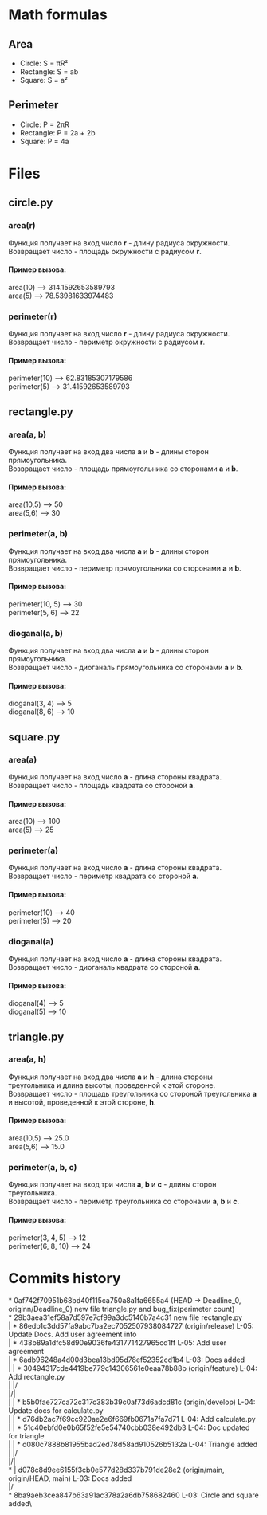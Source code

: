 # Math formulas
## Area
- Circle: S = πR²
- Rectangle: S = ab
- Square: S = a²

## Perimeter
- Circle: P = 2πR
- Rectangle: P = 2a + 2b
- Square: P = 4a

# Files
## circle.py
### area(r)
Функция получает на вход число **r** - длину радиуса окружности.\
Возвращает число - площадь окружности с радиусом **r**.
#### Пример вызова:
area(10) --> 314.1592653589793\
area(5) --> 78.53981633974483
### perimeter(r)
Функция получает на вход число **r** - длину радиуса окружности.\
Возвращает число - периметр окружности с радиусом **r**.
#### Пример вызова:
perimeter(10) --> 62.83185307179586\
perimeter(5) --> 31.41592653589793
## rectangle.py
### area(a, b)
Функция получает на вход два числа **a** и **b** - длины сторон прямоугольника.\
Возвращает число - площадь прямоугольника со сторонами **a** и **b**.
#### Пример вызова:
area(10,5) --> 50\
area(5,6) --> 30
### perimeter(a, b)
Функция получает на вход два числа **a** и **b** - длины сторон прямоугольника.\
Возвращает число - периметр прямоугольника со сторонами **a** и **b**.
#### Пример вызова:
perimeter(10, 5) --> 30\
perimeter(5, 6) --> 22
### dioganal(a, b)
Функция получает на вход два числа **a** и **b** - длины сторон прямоугольника.\
Возвращает число - диоганаль прямоугольника со сторонами **a** и **b**.
#### Пример вызова:
dioganal(3, 4) --> 5\
dioganal(8, 6) --> 10
## square.py
### area(a)
Функция получает на вход число **a** - длина стороны квадрата.\
Возвращает число - площадь квадрата со стороной **a**.
#### Пример вызова:
area(10) --> 100\
area(5) --> 25
### perimeter(a)
Функция получает на вход число **a** - длина стороны квадрата.\
Возвращает число - периметр квадрата со стороной **a**.
#### Пример вызова:
perimeter(10) --> 40\
perimeter(5) --> 20
### dioganal(a)
Функция получает на вход число **a** - длина стороны квадрата.\
Возвращает число - диоганаль квадрата со стороной **a**.
#### Пример вызова:
dioganal(4) --> 5\
dioganal(5) --> 10
## triangle.py
### area(a, h)
Функция получает на вход два числа **a** и **h** - длина стороны треугольника и длина высоты, проведенной к этой стороне.\
Возвращает число - площадь треугольника со стороной треугольника **a** и высотой, проведенной к этой стороне, **h**.
#### Пример вызова:
area(10,5) --> 25.0\
area(5,6) --> 15.0
### perimeter(a, b, c)
Функция получает на вход три числа **a**, **b** и **c** - длины сторон треугольника.\
Возвращает число - периметр треугольника со сторонами **a**, **b** и **c**.
#### Пример вызова:
perimeter(3, 4, 5) --> 12\
perimeter(6, 8, 10) --> 24
# Commits history
\* 0af742f70951b68bd40f115ca750a8a1fa6655a4 (HEAD -> Deadline_0, originn/Deadline_0) new file triangle.py and bug_fix(perimeter count)\
\* 29b3aea31ef58a7d597e7cf99a3dc5140b7a4c31 new file rectangle.py\
| * 86edb1c3dd57fa9abc7ba2ec7052507938084727 (origin/release) L-05: Update Docs. Add user agreement info\
| * 438b89a1dfc58d90e9036fe431771427965cd1ff L-05: Add user agreement\
| * 6adb96248a4d00d3bea13bd95d78ef52352cd1b4 L-03: Docs added\
| | * 30494317cde4419be779c14306561e0eaa78b88b (origin/feature) L-04: Add rectangle.py\
| |/\
|/|\
| | * b5b0fae727ca72c317c383b39c0af73d6adcd81c (origin/develop) L-04: Update docs for calculate.py\
| | * d76db2ac7f69cc920ae2e6f669fb0671a7fa7d71 L-04: Add calculate.py\
| | * 51c40ebfd0e0b65f52fe5e54740cbb038e492db3 L-04: Doc updated for triangle\
| | * d080c7888b81955bad2ed78d58ad910526b5132a L-04: Triangle added\
| |/\
|/|\
\* | d078c8d9ee6155f3cb0e577d28d337b791de28e2 (origin/main, origin/HEAD, main) L-03: Docs added\
|/\
\* 8ba9aeb3cea847b63a91ac378a2a6db758682460 L-03: Circle and square added\
